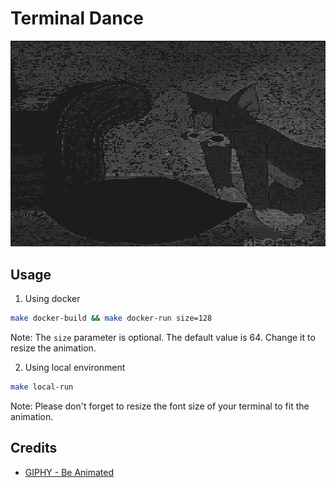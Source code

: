 # Terminal Dance

![demo](assets/demo.gif)

## Usage

1. Using docker

```bash
make docker-build && make docker-run size=128
```

Note: The `size` parameter is optional. The default value is 64. Change it to resize the animation.

2. Using local environment

```bash
make local-run
```

Note: Please don't forget to resize the font size of your terminal to fit the animation.

## Credits

- [GIPHY - Be Animated](https://giphy.com/)
